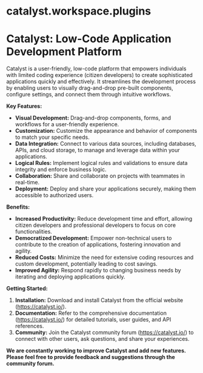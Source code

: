 # catalyst.workspace.plugins
# Catalyst: Low-Code Application Development Platform

Catalyst is a user-friendly, low-code platform that empowers individuals with limited coding experience (citizen developers) to create sophisticated applications quickly and effectively. It streamlines the development process by enabling users to visually drag-and-drop pre-built components, configure settings, and connect them through intuitive workflows.

**Key Features:**

* **Visual Development:** Drag-and-drop components, forms, and workflows for a user-friendly experience.
* **Customization:** Customize the appearance and behavior of components to match your specific needs.
* **Data Integration:** Connect to various data sources, including databases, APIs, and cloud storage, to manage and leverage data within your applications.
* **Logical Rules:** Implement logical rules and validations to ensure data integrity and enforce business logic.
* **Collaboration:** Share and collaborate on projects with teammates in real-time.
* **Deployment:** Deploy and share your applications securely, making them accessible to authorized users.

**Benefits:**

* **Increased Productivity:** Reduce development time and effort, allowing citizen developers and professional developers to focus on core functionalities.
* **Democratized Development:** Empower non-technical users to contribute to the creation of applications, fostering innovation and agility.
* **Reduced Costs:** Minimize the need for extensive coding resources and custom development, potentially leading to cost savings.
* **Improved Agility:** Respond rapidly to changing business needs by iterating and deploying applications quickly.

**Getting Started:**

1. **Installation:** Download and install Catalyst from the official website (https://catalyst.io/).
2. **Documentation:** Refer to the comprehensive documentation (https://catalyst.io/) for detailed tutorials, user guides, and API references.
3. **Community:** Join the Catalyst community forum (https://catalyst.io/) to connect with other users, ask questions, and share your experiences.

**We are constantly working to improve Catalyst and add new features. Please feel free to provide feedback and suggestions through the community forum.**
